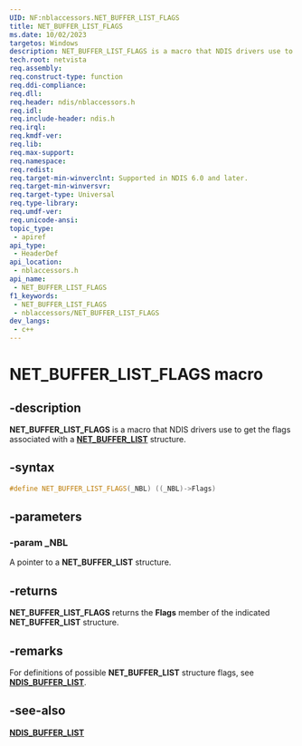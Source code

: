 ```yaml
---
UID: NF:nblaccessors.NET_BUFFER_LIST_FLAGS
title: NET_BUFFER_LIST_FLAGS
ms.date: 10/02/2023
targetos: Windows
description: NET_BUFFER_LIST_FLAGS is a macro that NDIS drivers use to get the flags associated with a NET_BUFFER_LIST structure.
tech.root: netvista
req.assembly: 
req.construct-type: function
req.ddi-compliance: 
req.dll: 
req.header: ndis/nblaccessors.h
req.idl: 
req.include-header: ndis.h
req.irql: 
req.kmdf-ver: 
req.lib: 
req.max-support: 
req.namespace: 
req.redist: 
req.target-min-winverclnt: Supported in NDIS 6.0 and later.
req.target-min-winversvr: 
req.target-type: Universal
req.type-library: 
req.umdf-ver: 
req.unicode-ansi: 
topic_type:
 - apiref
api_type:
 - HeaderDef
api_location:
 - nblaccessors.h
api_name:
 - NET_BUFFER_LIST_FLAGS
f1_keywords:
 - NET_BUFFER_LIST_FLAGS
 - nblaccessors/NET_BUFFER_LIST_FLAGS
dev_langs:
 - c++
---
```



# NET_BUFFER_LIST_FLAGS macro


## -description

**NET_BUFFER_LIST_FLAGS** is a macro that NDIS drivers use to get the flags associated with a [**NET_BUFFER_LIST**](../nbl/ns-nbl-net_buffer_list.md) structure.

## -syntax

```cpp
#define NET_BUFFER_LIST_FLAGS(_NBL) ((_NBL)->Flags)
```

## -parameters

### -param _NBL

A pointer to a **NET_BUFFER_LIST** structure.

## -returns

**NET_BUFFER_LIST_FLAGS** returns the **Flags** member of the indicated **NET_BUFFER_LIST** structure.

## -remarks

For definitions of possible **NET_BUFFER_LIST** structure flags, see [**NDIS_BUFFER_LIST**](../nbl/ns-nbl-net_buffer_list.md).

## -see-also

[**NDIS_BUFFER_LIST**](../nbl/ns-nbl-net_buffer_list.md)
